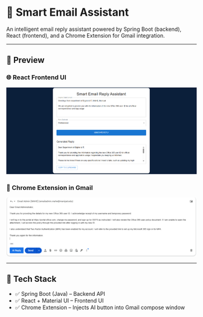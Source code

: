 # 🧠 Smart Email Assistant

An intelligent email reply assistant powered by Spring Boot (backend), React (frontend), and a Chrome Extension for Gmail integration.

---

## 📸 Preview

### 🌐 React Frontend UI
![Frontend Preview](screenshots/frontend.png)

### 🧩 Chrome Extension in Gmail
![Extension Preview](screenshots/chromeext.png)

---

## 🧱 Tech Stack

- ✅ Spring Boot (Java) – Backend API
- ✅ React + Material UI – Frontend UI
- ✅ Chrome Extension – Injects AI button into Gmail compose window

